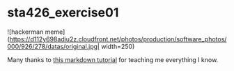 # sta426_exercise01

![hackerman meme](https://d112y698adiu2z.cloudfront.net/photos/production/software_photos/000/926/278/datas/original.jpg| width=250) 

Many thanks to [this markdown tutorial](http://markdowntutorial.com/) for teaching me everything I know.
